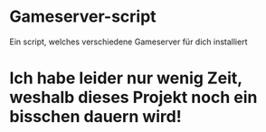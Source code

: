 # Gameserver-script
Ein script, welches verschiedene Gameserver für dich installiert


# Ich habe leider nur wenig Zeit, weshalb dieses Projekt noch ein bisschen dauern wird!
